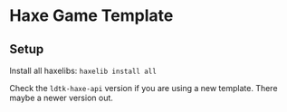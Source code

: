 # Haxe Game Template

## Setup

Install all haxelibs:
`haxelib install all`

Check the `ldtk-haxe-api` version if you are using a new template. There maybe a newer version out.
